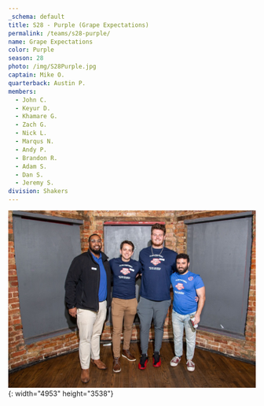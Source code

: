 ```yaml
---
_schema: default
title: S28 - Purple (Grape Expectations)
permalink: /teams/s28-purple/
name: Grape Expectations
color: Purple
season: 28
photo: /img/S28Purple.jpg
captain: Mike O.
quarterback: Austin P.
members:
  - John C.
  - Keyur D.
  - Khamare G.
  - Zach G.
  - Nick L.
  - Marqus N.
  - Andy P.
  - Brandon R.
  - Adam S.
  - Dan S.
  - Jeremy S.
division: Shakers
---
```

![](/img/da2-7066.jpg){: width="4953" height="3538"}